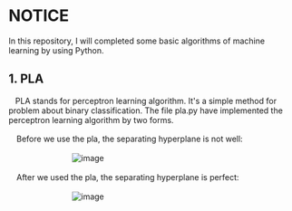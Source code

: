 # NOTICE

In this repository, I will completed some basic algorithms of machine learning by using Python.

## 1. PLA

    PLA stands for perceptron learning algorithm. It's a simple method for problem about binary classification. The file pla.py have implemented the perceptron learning algorithm by two forms.

　Before we use the pla, the separating hyperplane is not well:

　　　　　　　　![image](https://github.com/mangoroom/machine-learning/blob/master/figures/before_pla.png)



　After we used the pla, the separating hyperplane is perfect:

　　　　　　　　![image](https://github.com/mangoroom/machine-learning/blob/master/figures/after_pla.png)



